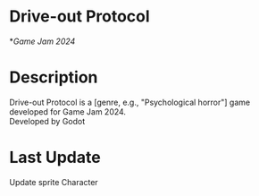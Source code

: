 # Drive-out Protocol  

**Game Jam 2024*

# Description  
Drive-out Protocol is a [genre, e.g., "Psychological horror"] game developed for Game Jam 2024.  
Developed by Godot

# Last Update
Update sprite Character
